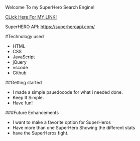 Welcome To my SuperHero Search Engine!


[CLick Here For MY LINK!](https://hieu12319.github.io/SuperHeroAPI/)


SuperHERO API: https://superheroapi.com/

#Technology used
- HTML
- CSS
- JavaScript
- jQuery
- vscode
- Github

##Getting started
- I made a simple psuedocode for what i needed done.
- Keep It Simple.
- Have fun!


###Future Enhancements
- I want to make a favorite option for SuperHeros
- Have more than one SuperHero Showing the different stats 
- have the SuperHeros fight.
